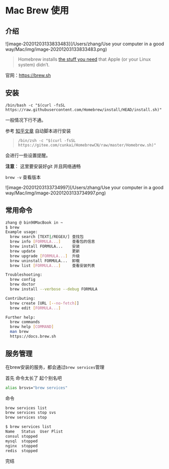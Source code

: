 # Mac Brew 使用

## 介绍

![image-20201203133833483](/Users/zhang/Use your computer in a good way/Mac/img/image-20201203133833483.png)

> Homebrew installs [the stuff you need](https://formulae.brew.sh/formula/) that Apple (or your Linux system) didn’t.

官网：https://brew.sh

## 安装

`/bin/bash -c "$(curl -fsSL https://raw.githubusercontent.com/Homebrew/install/HEAD/install.sh)"`

一般情况下行不通。

参考 [知乎文章](https://zhuanlan.zhihu.com/p/111014448) 自动脚本进行安装

>
>
>`/bin/zsh -c "$(curl -fsSL https://gitee.com/cunkai/HomebrewCN/raw/master/Homebrew.sh)"`

会进行一些设置提醒。

**注意**： 这里要安装好git 并且网络通畅

`brew -v` 查看版本

![image-20201203133734997](/Users/zhang/Use your computer in a good way/Mac/img/image-20201203133734997.png)

## 常用命令



```bash
zhang @ bin90MacBook in ~ 
$ brew
Example usage:
  brew search [TEXT|/REGEX/] 查找包
  brew info [FORMULA...]     查看包的信息
  brew install FORMULA...    安装
  brew update                更新
  brew upgrade [FORMULA...]  升级
  brew uninstall FORMULA...  卸载
  brew list [FORMULA...]     查看安装列表

Troubleshooting:
  brew config
  brew doctor
  brew install --verbose --debug FORMULA

Contributing:
  brew create [URL [--no-fetch]]
  brew edit [FORMULA...]

Further help:
  brew commands
  brew help [COMMAND]
  man brew
  https://docs.brew.sh
```



## 服务管理

在brew安装的服务，都会通过`brew services`管理

首先 命令太长了 起个别名吧 

```bash
alias brsvs="brew services"
```

命令

```bash
brew services list
brew services stop svs
brew services stop
```

```bash
$ brew services list
Name   Status  User Plist
consul stopped
mysql  stopped
nginx  stopped
redis  stopped
```

完结